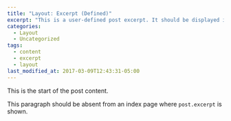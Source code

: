```yaml
---
title: "Layout: Excerpt (Defined)"
excerpt: "This is a user-defined post excerpt. It should be displayed in place of the auto-generated excerpt  or post content on index pages."
categories:
  - Layout
  - Uncategorized
tags:
  - content
  - excerpt
  - layout
last_modified_at: 2017-03-09T12:43:31-05:00
---
```


This is the start of the post content.

This paragraph should be absent from an index page where `post.excerpt` is shown.